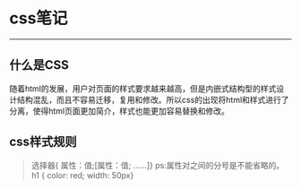 # css笔记
***
## 什么是CSS
随着html的发展，用户对页面的样式要求越来越高，但是内嵌式结构型的样式设计结构混乱，而且不容易迁移，复用和修改。所以css的出现将html和样式进行了分离，使得html页面更加简介，样式也能更加容易替换和修改。

## css样式规则
> 选择器{ 属性：值;[属性：值; ......]} 
> ps:属性对之间的分号是不能省略的。
> h1 { color: red; width: 50px}
> 



